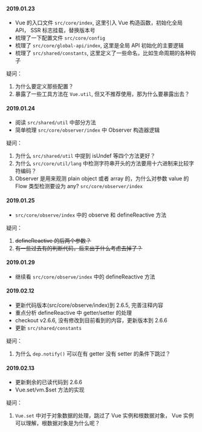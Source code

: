 #### 2019.01.23

- Vue 的入口文件 `src/core/index`, 这里引入 Vue 构造函数，初始化全局 API， SSR 标志挂载，替换版本号
- 梳理了一下配置文件 `src/core/config`
- 梳理了 `src/core/global-api/index`, 这里是全局 API 初始化的主要逻辑
- 梳理了 `src/shared/constants`, 这里定义了一些命名，比如生命周期的各种钩子

疑问：

1. 为什么要定义那些配置？
2. 暴露了一些工具方法在 `Vue.util`, 但又不推荐使用，那为什么要暴露出去？

#### 2019.01.24

- 阅读 `src/shared/util` 中部分方法
- 简单梳理 `src/core/observer/index` 中 Observer 构造器逻辑

疑问：

1. 为什么 `src/shared/util` 中提到 isUndef 等四个方法更好？
2. 为什么 `src/core/util/lang` 中检测字符串开头的方法要用十六进制来比较字符编码？
3. Observer 是用来观测 plain object 或者 array 的，为什么对参数 value 的 Flow 类型检测要设为 any? `src/core/observer/index`

#### 2019.01.25

- `src/core/observe/index` 中的 observe 和 defineReactive 方法

疑问：

1. ~~defineReactive 的后两个参数？~~
2. ~~有一些过去有的判断代码，后来出于什么考虑去掉了？~~

#### 2019.01.29

- 继续看 `src/core/observe/index` 中的 defineReactive 方法

#### 2019.02.12

- 更新代码版本(src/core/observe/index)到 2.6.5, 完善注释内容
- 重点分析 defineReactive 中 getter/setter 的处理
- checkout v2.6.6, 没有修改到目前看到的内容，更新版本到 2.6.6
- 更新 `src/shared/constants`

疑问：

1. 为什么 `dep.notify()` 可以在有 getter 没有 setter 的条件下跳过？

#### 2019.02.13

- 更新剩余的已读代码到 2.6.6
- Vue.set/vm.$set 方法的实现

疑问：
1. `Vue.set` 中对于对象数据的处理，跳过了 Vue 实例和根数据对象， Vue 实例可以理解，根数据对象是为什么呢？
